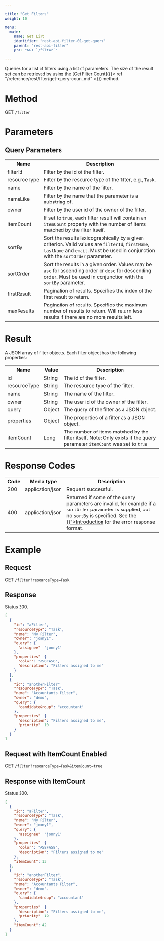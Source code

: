 ```yaml
---

title: "Get Filters"
weight: 10

menu:
  main:
    name: Get List
    identifier: "rest-api-filter-01-get-query"
    parent: "rest-api-filter"
    pre: "GET `/filter`"

---
```



Queries for a list of filters using a list of parameters. The size of the result set can be retrieved
by using the [Get Filter Count]({{< ref "/reference/rest/filter/get-query-count.md" >}}) method.


# Method

GET `/filter`


# Parameters

## Query Parameters

<table class="table table-striped">
  <tr>
    <th>Name</th>
    <th>Description</th>
  </tr>
  <tr>
    <td>filterId</td>
    <td>Filter by the id of the filter.</td>
  </tr>
  <tr>
    <td>resourceType</td>
    <td>Filter by the resource type of the filter, e.g., <code>Task</code>.</td>
  </tr>
  <tr>
    <td>name</td>
    <td>Filter by the name of the filter.</td>
  </tr>
  <tr>
    <td>nameLike</td>
    <td>Filter by the name that the parameter is a substring of.</td>
  </tr>
  <tr>
    <td>owner</td>
    <td>Filter by the user id of the owner of the filter.</td>
  </tr>
  <tr>
    <td>itemCount</td>
    <td>
      If set to <code>true</code>, each filter result will contain an <code>itemCount</code> property
      with the number of items matched by the filter itself.
    </td>
  </tr>
  <tr>
    <td>sortBy</td>
    <td>Sort the results lexicographically by a given criterion. Valid values are
    <code>filterId</code>, <code>firstName</code>, <code>lastName</code> and <code>email</code>.
    Must be used in conjunction with the <code>sortOrder</code> parameter.</td>
  </tr>
  <tr>
    <td>sortOrder</td>
    <td>Sort the results in a given order. Values may be <code>asc</code> for ascending order or <code>desc</code> for descending order.
    Must be used in conjunction with the <code>sortBy</code> parameter.</td>
  </tr>
  <tr>
    <td>firstResult</td>
    <td>Pagination of results. Specifies the index of the first result to return.</td>
  </tr>
  <tr>
    <td>maxResults</td>
    <td>Pagination of results. Specifies the maximum number of results to return. Will return less results if there are no more results left.</td>
  </tr>
</table>


# Result

A JSON array of filter objects. Each filter object has the following properties:

<table class="table table-striped">
  <tr>
    <th>Name</th>
    <th>Value</th>
    <th>Description</th>
  </tr>
  <tr>
    <td>id</td>
    <td>String</td>
    <td>The id of the filter.</td>
  </tr>
  <tr>
    <td>resourceType</td>
    <td>String</td>
    <td>The resource type of the filter.</td>
  </tr>
  <tr>
    <td>name</td>
    <td>String</td>
    <td>The name of the filter.</td>
  </tr>
  <tr>
    <td>owner</td>
    <td>String</td>
    <td>The user id of the owner of the filter.</td>
  </tr>
  <tr>
    <td>query</td>
    <td>Object</td>
    <td>The query of the filter as a JSON object.</td>
  </tr>
  <tr>
    <td>properties</td>
    <td>Object</td>
    <td>The properties of a filter as a JSON object.</td>
  </tr>
  <tr>
    <td>itemCount</td>
    <td>Long</td>
    <td>
      The number of items matched by the filter itself. Note: Only exists if the query parameter
      <code>itemCount</code> was set to <code>true</code>
    </td>
  </tr>
</table>


# Response Codes

<table class="table table-striped">
  <tr>
    <th>Code</th>
    <th>Media type</th>
    <th>Description</th>
  </tr>
  <tr>
    <td>200</td>
    <td>application/json</td>
    <td>Request successful.</td>
  </tr>
  <tr>
    <td>400</td>
    <td>application/json</td>
    <td>
      Returned if some of the query parameters are invalid, for example if a <code>sortOrder</code>
      parameter is supplied, but no <code>sortBy</code> is specified. See the
      <a href="{{< ref "/reference/rest/overview/_index.md#error-handling" >}}">Introduction</a> for the error response format.
    </td>
  </tr>
</table>


# Example

## Request

GET `/filter?resourceType=Task`

## Response

Status 200.

```json
[
  {
    "id": "aFilter",
    "resourceType": "Task",
    "name": "My Filter",
    "owner": "jonny1",
    "query": {
      "assignee": "jonny1"
    },
    "properties": {
      "color": "#58FA58",
      "description": "Filters assigned to me"
    }
  },
  {
    "id": "anotherFilter",
    "resourceType": "Task",
    "name": "Accountants Filter",
    "owner": "demo",
    "query": {
      "candidateGroup": "accountant"
    },
    "properties": {
      "description": "Filters assigned to me",
      "priority": 10
    }
  }
]
```

## Request with ItemCount Enabled

GET `/filter?resourceType=Task&itemCount=true`

## Response with ItemCount

Status 200.

```json
[
  {
    "id": "aFilter",
    "resourceType": "Task",
    "name": "My Filter",
    "owner": "jonny1",
    "query": {
      "assignee": "jonny1"
    },
    "properties": {
      "color": "#58FA58",
      "description": "Filters assigned to me"
    },
    "itemCount": 13
  },
  {
    "id": "anotherFilter",
    "resourceType": "Task",
    "name": "Accountants Filter",
    "owner": "demo",
    "query": {
      "candidateGroup": "accountant"
    },
    "properties": {
      "description": "Filters assigned to me",
      "priority": 10
    },
    "itemCount": 42
  }
]
```

